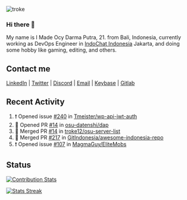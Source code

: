 ![troke](https://cardivo.vercel.app/api?name=I%20Made%20Ocy%20Darma%20Putra&description=Just%20pull-stack%20developer&image=https://avatars.githubusercontent.com/u/10250068?v=4&backgroundColor=%23DE834D)

### Hi there 👋

My name is I Made Ocy Darma Putra, 21. from Bali, Indonesia, currently working as DevOps Engineer in [IndoChat Indonesia](https://indochat.co.id) Jakarta, and doing some hobby like gaming, editing, and others.

## Contact me

[LinkedIn](https://linkedin.com/in/troke) | [Twitter](https://twitter.com/darma_ochi) | [Discord](https://link.troke.id/discord) | <a href="mailto:ochi@troke.id">Email</a> | [Keybase](https://keybase.io/troke) | [Gitlab](https://gitlab.com/troke12)

## Recent Activity

<!--START_SECTION:activity-->
1. ❗️ Opened issue [#240](https://github.com/Tmeister/wp-api-jwt-auth/issues/240) in [Tmeister/wp-api-jwt-auth](https://github.com/Tmeister/wp-api-jwt-auth)
2. 💪 Opened PR [#14](https://github.com/osu-datenshi/dap/pull/14) in [osu-datenshi/dap](https://github.com/osu-datenshi/dap)
3. 🎉 Merged PR [#14](https://github.com/troke12/osu-server-list/pull/14) in [troke12/osu-server-list](https://github.com/troke12/osu-server-list)
4. 🎉 Merged PR [#217](https://github.com/GitIndonesia/awesome-indonesia-repo/pull/217) in [GitIndonesia/awesome-indonesia-repo](https://github.com/GitIndonesia/awesome-indonesia-repo)
5. ❗️ Opened issue [#107](https://github.com/MagmaGuy/EliteMobs/issues/107) in [MagmaGuy/EliteMobs](https://github.com/MagmaGuy/EliteMobs)
<!--END_SECTION:activity-->

## Status

[![Contribution Stats](https://github-contribution-stats.vercel.app/api/?username=troke12)](https://github.com/LordDashMe/github-contribution-stats/)

[![Stats Streak](https://github-readme-streak-stats.herokuapp.com/?user=troke12)](https://github.com/troke12/)
